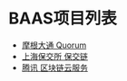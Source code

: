 # BAAS项目列表

- [摩根大通 Quorum](行业-BAAS/Quorum.md)
- [上海保交所 保交链](行业-BAAS/上海保交所保交链.md)
- [腾讯 区块链云服务](行业-BAAS/腾讯区块链云服务.md)
